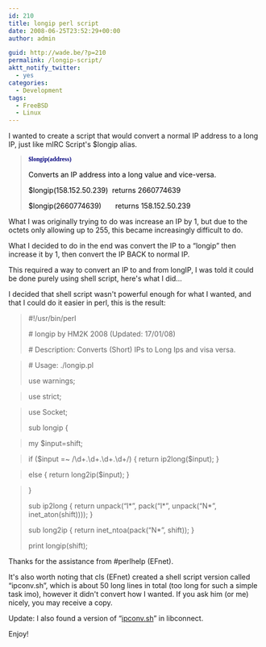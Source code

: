 ```yaml
---
id: 210
title: longip perl script
date: 2008-06-25T23:52:29+00:00
author: admin

guid: http://wade.be/?p=210
permalink: /longip-script/
aktt_notify_twitter:
  - yes
categories:
  - Development
tags:
  - FreeBSD
  - Linux
---
```

<p class="lead">
  I wanted to create a script that would convert a normal IP address to a long IP, just like mIRC Script's $longip alias.
</p>

> <span style="font-weight: bold; font-size: 9pt; font-family: 'Verdana'; color: #00007f;">$longip(address)</span>
> 
> <span style="color: #000000;">Converts an IP address into a long value and vice-versa.</span>
> 
> <span style="color: #000000;">$longip(158.152.50.239)  returns 2660774639</span>
> 
> <span style="color: #000000;">$longip(2660774639)       returns 158.152.50.239</span>

What I was originally trying to do was increase an IP by 1, but due to the octets only allowing up to 255, this became increasingly difficult to do.

What I decided to do in the end was convert the IP to a &#8220;longip&#8221; then increase it by 1, then convert the IP BACK to normal IP.

This required a way to convert an IP to and from longIP, I was told it could be done purely using shell script, here's what I did&#8230;

<!--more-->

I decided that shell script wasn't powerful enough for what I wanted, and that I could do it easier in perl, this is the result:

> #!/usr/bin/perl
> 
> \# longip by HM2K 2008 (Updated: 17/01/08)
> 
> \# Description: Converts (Short) IPs to Long Ips and visa versa.
  
> \# Usage: ./longip.pl <ip>
> 
> use warnings;
  
> use strict;
  
> use Socket;
> 
> sub longip {
  
> my $input=shift;
  
> if ($input =~ /\d+\.\d+\.\d+\.\d+/) { return ip2long($input); }
  
> else { return long2ip($input); }
  
> }
> 
> sub ip2long { return unpack(&#8220;l\*&#8221;, pack(&#8220;l\*&#8221;, unpack(&#8220;N*&#8221;, inet_aton(shift)))); }
> 
> sub long2ip { return inet_ntoa(pack(&#8220;N*&#8221;, shift)); }
> 
> print longip(shift);

Thanks for the assistance from #perlhelp (EFnet).

It's also worth noting that cls (EFnet) created a shell script version called &#8220;ipconv.sh&#8221;, which is about 50 long lines in total (too long for such a simple task imo), however it didn't convert how I wanted. If you ask him (or me) nicely, you may receive a copy.

Update: I also found a version of &#8220;[ipconv.sh](http://libconnect.cvs.sourceforge.net/viewvc/*checkout*/libconnect/libconnect-cvs/doc/tools/ipconv.sh?revision=1.1.1.1&content-type=text%2Fplain)&#8221; in libconnect.

Enjoy!